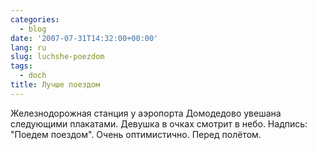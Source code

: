 ```yaml
---
categories:
  - blog
date: '2007-07-31T14:32:00+00:00'
lang: ru
slug: luchshe-poezdom
tags:
  - doch
title: Лучше поездом
---
```




Железнодорожная станция у аэропорта Домодедово увешана следующими плакатами. Девушка в очках смотрит в небо. Надпись: "Поедем поездом". Очень оптимистично. Перед полётом. 